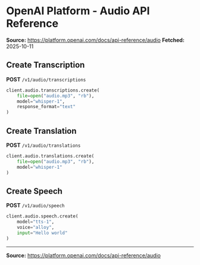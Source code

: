 # OpenAI Platform - Audio API Reference

**Source:** https://platform.openai.com/docs/api-reference/audio
**Fetched:** 2025-10-11

## Create Transcription

**POST** `/v1/audio/transcriptions`

```python
client.audio.transcriptions.create(
    file=open("audio.mp3", "rb"),
    model="whisper-1",
    response_format="text"
)
```

## Create Translation

**POST** `/v1/audio/translations`

```python
client.audio.translations.create(
    file=open("audio.mp3", "rb"),
    model="whisper-1"
)
```

## Create Speech

**POST** `/v1/audio/speech`

```python
client.audio.speech.create(
    model="tts-1",
    voice="alloy",
    input="Hello world"
)
```

---

**Source:** https://platform.openai.com/docs/api-reference/audio
